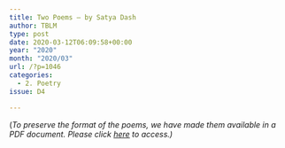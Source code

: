 ```yaml
---
title: Two Poems – by Satya Dash
author: TBLM
type: post
date: 2020-03-12T06:09:58+00:00
year: "2020"
month: "2020/03"
url: /?p=1046
categories:
  - 2. Poetry
issue: D4

---
```

(_To preserve the format of the poems, we have made them available in a PDF document._ __Please click_ [here][1] _to access.)__

 [1]: http://bombayliterarymagazine.com/wp-content/uploads/2020/03/TBLM_Two-Poems_Satya-Dash-Google-Docs.pdf
